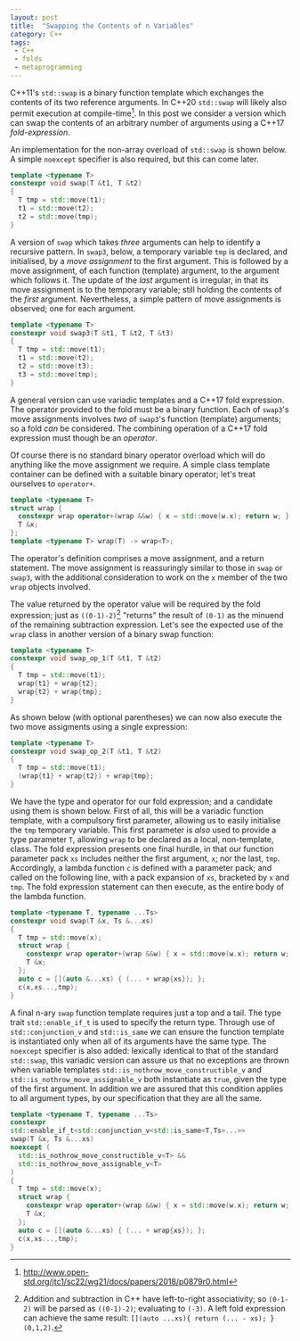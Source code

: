 ```yaml
---
layout: post
title:  "Swapping the Contents of n Variables"
category: C++ 
tags:
 - C++
 - folds
 - metaprogramming
---
```


C++11's `std::swap` is a binary function template which exchanges the contents of its two reference arguments. In C++20 `std::swap` will likely also permit execution at compile-time[^1]. In this post we consider a version which can swap the contents of an arbitrary number of arguments using a C++17 *fold-expression*.

An implementation for the non-array overload of `std::swap` is shown below. A simple `noexcept` specifier is also required, but this can come later.

```cpp
template <typename T>
constexpr void swap(T &t1, T &t2)
{
  T tmp = std::move(t1);
  t1 = std::move(t2);
  t2 = std::move(tmp);
}
```

A version of `swap` which takes *three* arguments can help to identify a recursive pattern. In `swap3`, below, a temporary variable `tmp` is declared, and initialised, by a *move assignment* to the first argument. This is followed by a move assignment, of each function (template) argument, to the argument which follows it. The update of the *last* argument is irregular, in that its move assignment is to the temporary variable; still holding the contents of the *first* argument. Nevertheless, a simple pattern of move assignments is observed; one for each argument.

```cpp
template <typename T>
constexpr void swap3(T &t1, T &t2, T &t3)
{
  T tmp = std::move(t1);
  t1 = std::move(t2);
  t2 = std::move(t3);
  t3 = std::move(tmp);
}
```

A general version can use variadic templates and a C++17 fold expression. The operator provided to the fold must be a binary function. Each of `swap3`'s move assignments involves *two* of `swap3`'s function (template) arguments; so a fold *can* be considered. The combining operation of a C++17 fold expression must though be an *operator*.

Of course there is no standard binary operator overload which will do anything like the move assignment we require. A simple class template container can be defined with a suitable binary operator; let's treat ourselves to `operator+`.

```cpp
template <typename T>
struct wrap {
  constexpr wrap operator+(wrap &&w) { x = std::move(w.x); return w; }
  T &x;
};
template <typename T> wrap(T) -> wrap<T>;
```

The operator's definition comprises a move assignment, and a return statement. The move assignment is reassuringly similar to those in `swap` or `swap3`, with the additional consideration to work on the `x` member of the two `wrap` objects involved.

The value returned by the operator value will be required by the fold expression; just as `((0-1)-2)`[^2] "returns" the result of `(0-1)` as the minuend of the remaining subtraction expression. Let's see the expected use of the `wrap` class in another version of a binary swap function:

```cpp
template <typename T>
constexpr void swap_op_1(T &t1, T &t2)
{
  T tmp = std::move(t1);
  wrap{t1} + wrap{t2};
  wrap{t2} + wrap{tmp};
}
```

As shown below (with optional parentheses) we can now also execute the two move assigments using a single expression:

```cpp
template <typename T>
constexpr void swap_op_2(T &t1, T &t2)
{
  T tmp = std::move(t1);
  (wrap{t1} + wrap{t2}) + wrap{tmp};
}
```

We have the type and operator for our fold expression; and a candidate using them is shown below. First of all, this will be a variadic function template, with a compulsory first parameter, allowing us to easily initialise the `tmp` temporary variable. This first parameter is *also* used to provide a type parameter `T`, allowing `wrap` to be declared as a local, non-template, class. The fold expression presents one final hurdle, in that our function parameter pack `xs` includes neither the first argument, `x`; nor the last, `tmp`. Accordingly, a lambda function `c` is defined with a parameter pack; and called on the following line, with a pack expansion of `xs`, bracketed by `x` and `tmp`. The fold expression statement can then execute, as the entire body of the lambda function.


```cpp
template <typename T, typename ...Ts>
constexpr void swap(T &x, Ts &...xs)
{
  T tmp = std::move(x);
  struct wrap {
    constexpr wrap operator+(wrap &&w) { x = std::move(w.x); return w; }
    T &x;
  };
  auto c = [](auto &...xs) { (... + wrap{xs}); };
  c(x,xs...,tmp);
}
```

A final n-ary `swap` function template requires just a top and a tail. The type trait `std::enable_if_t` is used to specify the return type. Through use of `std::conjunction_v` and `std::is_same` we can ensure the function template is instantiated only when all of its arguments have the same type. The `noexcept` specifier is also added: lexically identical to that of the standard `std::swap`, this variadic version can assure us that no exceptions are thrown when variable templates `std::is_nothrow_move_constructible_v` and `std::is_nothrow_move_assignable_v` both instantiate as `true`, given the type of the first argument. In addition we are assured that this condition applies to all argument types, by our specification that they are all the same.


```cpp
template <typename T, typename ...Ts>
constexpr
std::enable_if_t<std::conjunction_v<std::is_same<T,Ts>...>>
swap(T &x, Ts &...xs)
noexcept (
  std::is_nothrow_move_constructible_v<T> &&
  std::is_nothrow_move_assignable_v<T>
)
{
  T tmp = std::move(x);
  struct wrap {
    constexpr wrap operator+(wrap &&w) { x = std::move(w.x); return w; }
    T &x;
  };
  auto c = [](auto &...xs) { (... + wrap{xs}); };
  c(x,xs...,tmp);
}
```

[^1]: http://www.open-std.org/jtc1/sc22/wg21/docs/papers/2018/p0879r0.html
[^2]: Addition and subtraction in C++ have left-to-right associativity; so `(0-1-2)` will be parsed as `((0-1)-2)`; evaluating to `(-3)`. A left fold expression can achieve the same result: `[](auto ...xs){ return (... - xs); }(0,1,2)`.
